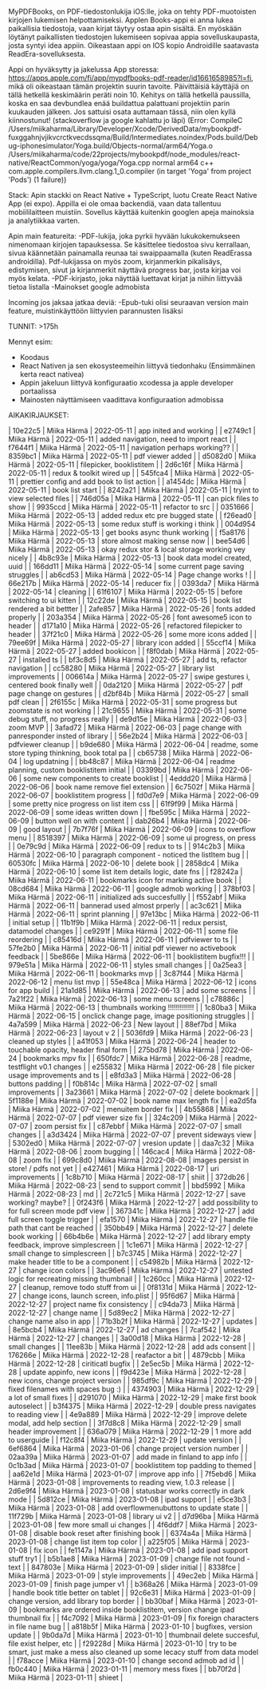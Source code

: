 MyPDFBooks, on PDF-tiedostonlukija iOS:lle, joka on tehty PDF-muotoisten kirjojen lukemisen helpottamiseksi. Applen Books-appi ei anna lukea paikallisia tiedostoja, vaan kirjat täytyy ostaa apin sisältä. En myöskään löytänyt paikallisten tiedostojen lukemiseen sopivaa appia sovelluskaupasta, josta syntyi idea appiin. Oikeastaan appi on IOS kopio Androidille saatavasta ReadEra-sovelluksesta.

Appi on hyväksytty ja jakelussa App storessa: https://apps.apple.com/fi/app/mypdfbooks-pdf-reader/id1661658985?l=fi, mikä oli oikeastaan tämän projektin suurin tavoite. Päivittäisiä käyttäjiä on tällä hetkellä keskimäärin peräti noin 10. Kehitys on tällä hetkellä paussilla, koska en saa devbundlea enää buildattua palattuani projektiin parin kuukauden jälkeen. Jos sattuisi osata auttamaan tässä, niin olen kyllä kiinnostunut! (stackoverflow ja google kahlattu jo läpi)
(Error: CompileC /Users/miikaharma/Library/Developer/Xcode/DerivedData/mybookpdf-fuxggahnjvjikvcrctkvecdssqma/Build/Intermediates.noindex/Pods.build/Debug-iphonesimulator/Yoga.build/Objects-normal/arm64/Yoga.o /Users/miikaharma/code/22projects/mybookpdf/node_modules/react-native/ReactCommon/yoga/yoga/Yoga.cpp normal arm64 c++ com.apple.compilers.llvm.clang.1_0.compiler (in target 'Yoga' from project 'Pods')
(1 failure))

Stack:
Apin stackki on React Native + TypeScript, luotu Create React Native App (ei expo). Appilla ei ole omaa backendiä, vaan data tallentuu mobiililaitteen muistiin. Sovellus käyttää kuitenkin googlen apeja mainoksia ja analytiikkaa varten.

Apin main featureita:
-PDF-lukija, joka pyrkii hyvään lukukokemukseen nimenomaan kirjojen tapauksessa. Se käsittelee tiedostoa sivu kerrallaan, sivua käännetään painamalla reunaa tai swaippaamalla (kuten ReadErassa androidilla). Pdf-lukijassa on myös zoom, kirjanmerkin pikalisäys, edistymisen, sivut ja kirjanmerkit näyttävä progress bar, josta kirjaa voi myös kelata.
-PDF-kirjasto, joka näyttää luettavat kirjat ja niihin liittyvää tietoa listalla
-Mainokset google admobista

Incoming jos jaksaa jatkaa deviä:
-Epub-tuki olisi seuraavan version main feature, muistinkäyttöön liittyvien parannusten lisäksi

TUNNIT: >175h

Mennyt esim:

- Koodaus
- React Nativen ja sen ekosysteemeihin liittyvä tiedonhaku (Ensimmäinen kerta react nativea)
- Appin jakeluun liittyvä konfiguraatio xcodessa ja apple developer portaalissa
- Mainosten näyttämiseen vaadittava konfiguraation admobissa

AIKAKIRJAUKSET:

| 10e22c5 | Miika Härmä | 2022-05-11 | app inited and working |
| e2749c1 | Miika Härmä | 2022-05-11 | added navigation, need to import react |
| f7644f1 | Miika Härmä | 2022-05-11 | navigation perhaps working?? |
| 8359bc1 | Miika Härmä | 2022-05-11 | pdf viewer added |
| d5082d0 | Miika Härmä | 2022-05-11 | filepicker, booklistitem |
| 2d6c16f | Miika Härmä | 2022-05-11 | redux & toolkit wired up |
| 545fca4 | Miika Härmä | 2022-05-11 | prettier config and add book to list action |
| a1454dc | Miika Härmä | 2022-05-11 | book list start |
| 8242a21 | Miika Härmä | 2022-05-11 | tryint to view selected files |
| 746d05a | Miika Härmä | 2022-05-11 | can pick files to show |
| 9935ccd | Miika Härmä | 2022-05-11 | refactor to src |
| 0351666 | Miika Härmä | 2022-05-13 | added redux etc pre bugged state |
| f26ead0 | Miika Härmä | 2022-05-13 | some redux stuff is working i think |
| 004d954 | Miika Härmä | 2022-05-13 | get books async thunk working |
| f5a8176 | Miika Härmä | 2022-05-13 | store almost making sense now |
| bee54d6 | Miika Härmä | 2022-05-13 | okay redux stor & local storage working vey nicely |
| 4b8c93e | Miika Härmä | 2022-05-13 | book data model created, uuid |
| 166dd11 | Miika Härmä | 2022-05-14 | some current page saving struggles |
| ab6cd53 | Miika Härmä | 2022-05-14 | Page change works ! |
| 66e217b | Miika Härmä | 2022-05-14 | reducer fix |
| 0393da7 | Miika Härmä | 2022-05-14 | cleaning |
| 61f6107 | Miika Härmä | 2022-05-15 | before switching to ui kitten |
| 12c22de | Miika Härmä | 2022-05-15 | book list rendered a bit bettter |
| 2afe857 | Miika Härmä | 2022-05-26 | fonts added properly |
| 203a354 | Miika Härmä | 2022-05-26 | font awesome5 icon to header |
| d171a10 | Miika Härmä | 2022-05-26 | refactored filepicker to header |
| 37f21c0 | Miika Härmä | 2022-05-26 | some more icons added |
| 79ee69f | Miika Härmä | 2022-05-27 | library icon added |
| 55ccf14 | Miika Härmä | 2022-05-27 | added bookicon |
| f8f0dab | Miika Härmä | 2022-05-27 | installed ts |
| bf3c8d5 | Miika Härmä | 2022-05-27 | add ts, refactor navigation |
| cc58280 | Miika Härmä | 2022-05-27 | library list improvements |
| 006614a | Miika Härmä | 2022-05-27 | swipe gestures i, centered book finally well |
| 0da2120 | Miika Härmä | 2022-05-27 | pdf page change on gestures |
| d2bf84b | Miika Härmä | 2022-05-27 | small pdf clean |
| 2f6155c | Miika Härmä | 2022-05-31 | some progress but zoomstate is not working |
| 21c9655 | Miika Härmä | 2022-05-31 | some debug stuff, no progress really |
| de9d15e | Miika Härmä | 2022-06-03 | zoom MVP |
| 3afad72 | Miika Härmä | 2022-06-03 | page change with panresponder insted of library |
| 56e2b24 | Miika Härmä | 2022-06-03 | pdfviewer cleanup |
| b9de680 | Miika Härmä | 2022-06-04 | readme, some store typing thinkning, book total pa |
| cb65738 | Miika Härmä | 2022-06-04 | log updatning |
| bb48c87 | Miika Härmä | 2022-06-04 | readme planning, custom booklistitem initial |
| 03399bd | Miika Härmä | 2022-06-06 | some new components to create booklist |
| 4eddd20 | Miika Härmä | 2022-06-06 | book name remove fiel extension |
| 6c7502f | Miika Härmä | 2022-06-07 | booklistitem progress |
| fd0d7e9 | Miika Härmä | 2022-06-09 | some pretty nice progress on list item css |
| 61f9f99 | Miika Härmä | 2022-06-09 | some ideas written down |
| fbe595c | Miika Härmä | 2022-06-09 | button well on with content |
| dab26b4 | Miika Härmä | 2022-06-09 | good layout |
| 7b7f76f | Miika Härmä | 2022-06-09 | icons to overflow menu |
| 8518397 | Miika Härmä | 2022-06-09 | some ui progress, on press |
| 0e79c9d | Miika Härmä | 2022-06-09 | redux to ts |
| 914c2b3 | Miika Härmä | 2022-06-10 | paragraph component - noticed the listItem bug |
| 60530fc | Miika Härmä | 2022-06-10 | delete book |
| 2858dc4 | Miika Härmä | 2022-06-10 | some list item details logic, date fns |
| f28242a | Miika Härmä | 2022-06-11 | bookmarks icon for marking active book |
| 08cd684 | Miika Härmä | 2022-06-11 | google admob working |
| 378bf03 | Miika Härmä | 2022-06-11 | initialized ads succesfullly |
| f552abf | Miika Härmä | 2022-06-11 | bannerad used almost prperly |
| ac3c621 | Miika Härmä | 2022-06-11 | sprint planning |
| 97e13bc | Miika Härmä | 2022-06-11 | initial setup |
| 11b1f9b | Miika Härmä | 2022-06-11 | redux persist, datamodel changes |
| ce9291f | Miika Härmä | 2022-06-11 | some file reordering |
| c85416d | Miika Härmä | 2022-06-11 | pdfviewer to ts |
| 57fe2b0 | Miika Härmä | 2022-06-11 | initial pdf viewer no activebook feedback |
| 5be866e | Miika Härmä | 2022-06-11 | booklistitem bugfix!!! |
| 979e51a | Miika Härmä | 2022-06-11 | styles small changes |
| 0a25ea3 | Miika Härmä | 2022-06-11 | bookmarks mvp |
| 3c87f44 | Miika Härmä | 2022-06-12 | menu list mvp |
| 55e48ca | Miika Härmä | 2022-06-12 | icons for app build |
| 21a1d85 | Miika Härmä | 2022-06-13 | add some screens |
| 7a21f22 | Miika Härmä | 2022-06-13 | some menu screens |
| c78886c | Miika Härmä | 2022-06-13 | thumbnails working !!!!!!!!!!!!! |
| 1c80ba3 | Miika Härmä | 2022-06-15 | onclick change page, image positioning struggles |
| 4a7a599 | Miika Härmä | 2022-06-23 | New layout |
| 88ef7bd | Miika Härmä | 2022-06-23 | layout v 2 |
| 5036fd9 | Miika Härmä | 2022-06-23 | cleaned up styles |
| a41f053 | Miika Härmä | 2022-06-24 | header to touchable opacity, header final form |
| 275bd78 | Miika Härmä | 2022-06-24 | bookmarks mpv fix |
| 650fdc7 | Miika Härmä | 2022-06-28 | readme, testflight v0.1 changes |
| e255832 | Miika Härmä | 2022-06-28 | file picker usage improvements and ts |
| e8fd3a3 | Miika Härmä | 2022-06-28 | buttons padding |
| f0b814c | Miika Härmä | 2022-07-02 | small improvements |
| 3a23661 | Miika Härmä | 2022-07-02 | delete bookmark |
| 5f1188e | Miika Härmä | 2022-07-02 | book name max length fix |
| ea2d5fa | Miika Härmä | 2022-07-02 | menuitem border fix |
| 4b55868 | Miika Härmä | 2022-07-07 | pdf viewer size fix |
| 324c209 | Miika Härmä | 2022-07-07 | zoom persist fix |
| c87ebbf | Miika Härmä | 2022-07-07 | small changes |
| a3d3424 | Miika Härmä | 2022-07-07 | prevent sideways view |
| 5302ed0 | Miika Härmä | 2022-07-07 | vresion update |
| daa7c32 | Miika Härmä | 2022-08-06 | zoom bugging |
| 146cac4 | Miika Härmä | 2022-08-08 | zoom fix |
| 699c8d0 | Miika Härmä | 2022-08-08 | images persist in store! / pdfs not yet |
| e427461 | Miika Härmä | 2022-08-17 | uri improvements |
| 1c8b710 | Miika Härmä | 2022-08-17 | shiit |
| 372db26 | Miika Härmä | 2022-08-23 | send to support commit |
| bbd5992 | Miika Härmä | 2022-08-23 | md |
| 2c721c5 | Miika Härmä | 2022-12-27 | save working? maybe? |
| 0f243f6 | Miika Härmä | 2022-12-27 | add possibility to for full screen mode pdf view |
| 367341c | Miika Härmä | 2022-12-27 | add full screen toggle trigger |
| efa1570 | Miika Härmä | 2022-12-27 | handle file path that cant be reached |
| 350bb49 | Miika Härmä | 2022-12-27 | delete book working |
| 66b4b6e | Miika Härmä | 2022-12-27 | add library empty feedback, improve simplescreen |
| 1c1e671 | Miika Härmä | 2022-12-27 | small change to simplescreen |
| b7c3745 | Miika Härmä | 2022-12-27 | make header title to be a component |
| c54982b | Miika Härmä | 2022-12-27 | change icon colors |
| 3ac96e6 | Miika Härmä | 2022-12-27 | untested logic for recreating missing thumbnail |
| 1c260cc | Miika Härmä | 2022-12-27 | cleanup, remove todo stuff from ui |
| 0f8131d | Miika Härmä | 2022-12-27 | change icons, launch screen, info.plist |
| 95f6d67 | Miika Härmä | 2022-12-27 | project name fix consistency |
| c94da73 | Miika Härmä | 2022-12-27 | change name |
| 5d89ec2 | Miika Härmä | 2022-12-27 | change name also in app |
| 71b3b2f | Miika Härmä | 2022-12-27 | updates |
| 8e5bcb4 | Miika Härmä | 2022-12-27 | ad changes |
| 7caf542 | Miika Härmä | 2022-12-27 | changes |
| 3a00d18 | Miika Härmä | 2022-12-28 | small changes |
| 11ee83b | Miika Härmä | 2022-12-28 | add ads consent |
| 176266e | Miika Härmä | 2022-12-28 | reafactor a bit |
| 4879cbb | Miika Härmä | 2022-12-28 | ciriticatl bugfix |
| 2e5ec5b | Miika Härmä | 2022-12-28 | update appinfo, new icons |
| f9d423e | Miika Härmä | 2022-12-28 | new icons, change project version |
| 985df9c | Miika Härmä | 2022-12-29 | fixed filenames with spaces bug :) |
| 4374903 | Miika Härmä | 2022-12-29 | a lot of small fixes |
| d291070 | Miika Härmä | 2022-12-29 | make first book autoselect |
| b3f4375 | Miika Härmä | 2022-12-29 | double press navigates to reading view |
| 4e9a889 | Miika Härmä | 2022-12-29 | improve delete modal, add help section |
| 3f7d8c8 | Miika Härmä | 2022-12-29 | small header improvement |
| 636a079 | Miika Härmä | 2022-12-29 | 1 more add to userguide |
| f12c8f4 | Miika Härmä | 2022-12-29 | update version |
| 6ef6864 | Miika Härmä | 2023-01-06 | change project version number |
| 02aa39a | Miika Härmä | 2023-01-07 | add made in finland to app info |
| 0c1b3ad | Miika Härmä | 2023-01-07 | booklistitem top padding to themed |
| aa62e1d | Miika Härmä | 2023-01-07 | improve app info |
| 7f5ebd6 | Miika Härmä | 2023-01-08 | improvements to reading view, 1.0.3 release |
| 2d6e9f4 | Miika Härmä | 2023-01-08 | statusbar works correctly in dark mode |
| 5d812ce | Miika Härmä | 2023-01-08 | ipad support |
| e5ce3b3 | Miika Härmä | 2023-01-08 | add overflowmenubuttons to update state |
| 11f729b | Miika Härmä | 2023-01-08 | library ui v2 |
| d7d96ba | Miika Härmä | 2023-01-08 | few more small ui changes |
| 4f6ddf7 | Miika Härmä | 2023-01-08 | disable book reset after finishing book |
| 6374a4a | Miika Härmä | 2023-01-08 | change list item top color |
| a225f05 | Miika Härmä | 2023-01-08 | fix icon |
| fe1147a | Miika Härmä | 2023-01-08 | add ipad support stuff try1 |
| b5b1ae8 | Miika Härmä | 2023-01-09 | change file not found -text |
| 847803e | Miika Härmä | 2023-01-09 | slider initial |
| 8338fce | Miika Härmä | 2023-01-09 | style improvements |
| 49ec2eb | Miika Härmä | 2023-01-09 | finish page jumper v1 |
| b368a26 | Miika Härmä | 2023-01-09 | handle book title better on tablet |
| 92c6e31 | Miika Härmä | 2023-01-09 | change version, add library top border |
| bb30baf | Miika Härmä | 2023-01-09 | bookmarks are ordered inside booklistitem, version change ipad thumbnail fix |
| f4c7092 | Miika Härmä | 2023-01-09 | fix foreign characters in file name bug |
| a818b5f | Miika Härmä | 2023-01-10 | bugfixes, version update |
| 9b0da7d | Miika Härmä | 2023-01-10 | thumbnail delete succesful, file exist helper, etc |
| f29228d | Miika Härmä | 2023-01-10 | try to be smart, just make a mess also cleaned up some lecacy stuff from data model |
| f78acce | Miika Härmä | 2023-01-10 | change second admob ad id |
| fb0c440 | Miika Härmä | 2023-01-11 | memory mess fixes |
| bb70f2d | Miika Härmä | 2023-01-11 | shieet |
